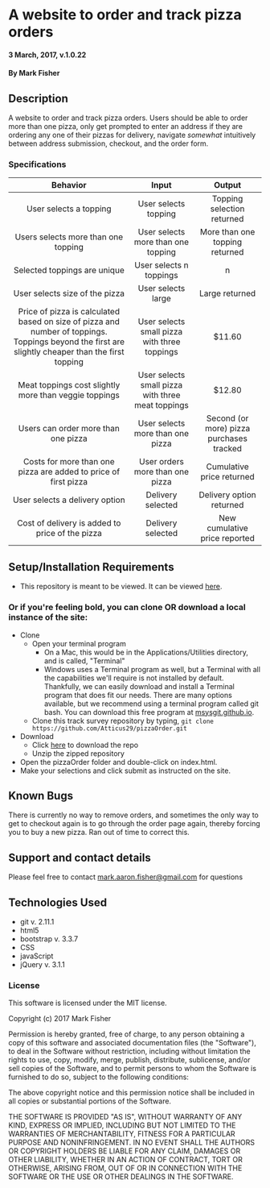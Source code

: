 
# A website to order and track pizza orders

#### 3 March, 2017, v.1.0.22

#### By Mark Fisher

## Description

A website to order and track pizza orders. Users should be able to order more than one pizza, only get prompted to enter an address if they are ordering any one of their pizzas for delivery, navigate _somewhat_ intuitively between address submission, checkout, and the order form.

### Specifications

|Behavior|Input|Output|
|:---:|:---:|:---:|
|User selects a topping|User selects topping|Topping selection returned|
|Users selects more than one topping|User selects more than one topping|More than one topping returned|
|Selected toppings are unique|User selects n toppings|n|
|User selects size of the pizza|User selects large|Large returned|
|Price of pizza is calculated based on size of pizza and number of toppings. Toppings beyond the first are slightly cheaper than the first topping|User selects small pizza with three toppings|$11.60|
|Meat toppings cost slightly more than veggie toppings|User selects small pizza with three meat toppings|$12.80|
|Users can order more than one pizza|User selects more than one pizza|Second (or more) pizza purchases tracked|
|Costs for more than one pizza are added to price of first pizza|User orders more than one pizza|Cumulative price returned|
|User selects a delivery option|Delivery selected|Delivery option returned|
|Cost of delivery is added to price of the pizza|Delivery selected|New cumulative price reported|

## Setup/Installation Requirements

* This repository is meant to be viewed. It can be viewed [here](https://Atticus29.github.io/pizzaOrder).

### Or if you're feeling bold, you can clone OR download a local instance of the site:

* Clone
  * Open your terminal program
    * On a Mac, this would be in the Applications/Utilities directory, and is called, "Terminal"
    * Windows uses a Terminal program as well, but a Terminal with all the capabilities we'll require is not installed by default. Thankfully, we can easily download and install a Terminal program that does fit our needs.
There are many options available, but we recommend using a terminal program called git bash. You can download this free program at [msysgit.github.io](https://git-for-windows.github.io/).
  * Clone this track survey repository by typing, `git clone https://github.com/Atticus29/pizzaOrder.git`
* Download
  * Click [here](https://github.com/Atticus29/pizzaOrder/archive/master.zip) to download the repo
  * Unzip the zipped repository
* Open the pizzaOrder folder and double-click on index.html.
* Make your selections and click submit as instructed on the site.


## Known Bugs

There is currently no way to remove orders, and sometimes the only way to get to checkout again is to go through the order page again, thereby forcing you to buy a new pizza. Ran out of time to correct this.

## Support and contact details

Please feel free to contact mark.aaron.fisher@gmail.com for questions

## Technologies Used

* git v. 2.11.1
* html5
* bootstrap v. 3.3.7
* CSS
* javaScript
* jQuery v. 3.1.1

### License

This software is licensed under the MIT license.

Copyright (c) 2017 Mark Fisher

Permission is hereby granted, free of charge, to any person obtaining a copy
of this software and associated documentation files (the "Software"), to deal
in the Software without restriction, including without limitation the rights
to use, copy, modify, merge, publish, distribute, sublicense, and/or sell
copies of the Software, and to permit persons to whom the Software is
furnished to do so, subject to the following conditions:

The above copyright notice and this permission notice shall be included in all
copies or substantial portions of the Software.

THE SOFTWARE IS PROVIDED "AS IS", WITHOUT WARRANTY OF ANY KIND, EXPRESS OR
IMPLIED, INCLUDING BUT NOT LIMITED TO THE WARRANTIES OF MERCHANTABILITY,
FITNESS FOR A PARTICULAR PURPOSE AND NONINFRINGEMENT. IN NO EVENT SHALL THE
AUTHORS OR COPYRIGHT HOLDERS BE LIABLE FOR ANY CLAIM, DAMAGES OR OTHER
LIABILITY, WHETHER IN AN ACTION OF CONTRACT, TORT OR OTHERWISE, ARISING FROM,
OUT OF OR IN CONNECTION WITH THE SOFTWARE OR THE USE OR OTHER DEALINGS IN THE
SOFTWARE.
